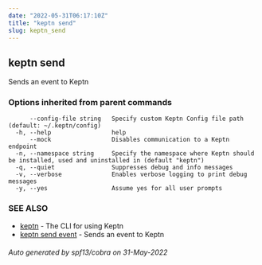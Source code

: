 ```yaml
---
date: "2022-05-31T06:17:10Z"
title: "keptn send"
slug: keptn_send
---
```

## keptn send

Sends an event to Keptn

### Options inherited from parent commands

```
      --config-file string   Specify custom Keptn Config file path (default: ~/.keptn/config)
  -h, --help                 help
      --mock                 Disables communication to a Keptn endpoint
  -n, --namespace string     Specify the namespace where Keptn should be installed, used and uninstalled in (default "keptn")
  -q, --quiet                Suppresses debug and info messages
  -v, --verbose              Enables verbose logging to print debug messages
  -y, --yes                  Assume yes for all user prompts
```

### SEE ALSO

* [keptn](../keptn/)	 - The CLI for using Keptn
* [keptn send event](../keptn_send_event/)	 - Sends an event to Keptn

###### Auto generated by spf13/cobra on 31-May-2022
